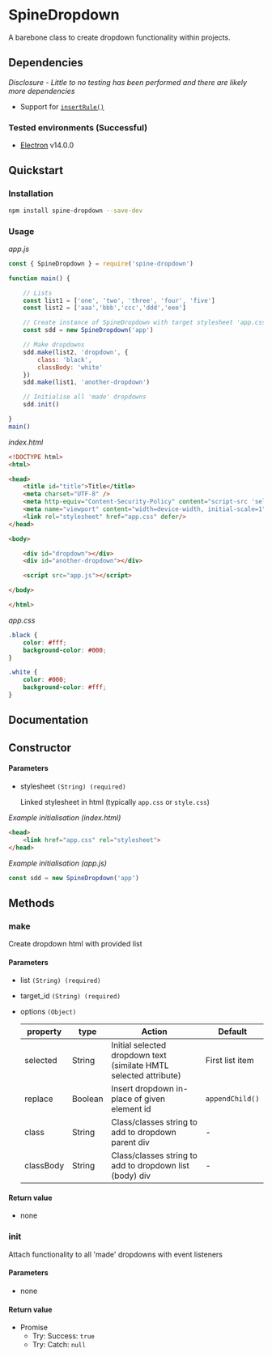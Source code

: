 # SpineDropdown
A barebone class to create dropdown functionality within projects.
## Dependencies
*Disclosure - Little to no testing has been performed and there are likely more dependencies*
- Support for [`insertRule()`](https://developer.mozilla.org/en-US/docs/Web/API/CSSStyleSheet/insertRule)
### Tested environments (Successful)
- [Electron](https://www.electronjs.org/) v14.0.0
## Quickstart
### Installation
```sh
npm install spine-dropdown --save-dev
```
### Usage
*app.js*
```js
const { SpineDropdown } = require('spine-dropdown')

function main() {

    // Lists
    const list1 = ['one', 'two', 'three', 'four', 'five']
    const list2 = ['aaa','bbb','ccc','ddd','eee']

    // Create instance of SpineDropdown with target stylesheet 'app.css'
    const sdd = new SpineDropdown('app')

    // Make dropdowns
    sdd.make(list2, 'dropdown', {
        class: 'black',
        classBody: 'white'
    })
    sdd.make(list1, 'another-dropdown')

    // Initialise all 'made' dropdowns
    sdd.init()

}
main()
```
*index.html*
```html
<!DOCTYPE html>
<html>

<head>
    <title id="title">Title</title>
    <meta charset="UTF-8" />
    <meta http-equiv="Content-Security-Policy" content="script-src 'self';">
    <meta name="viewport" content="width=device-width, initial-scale=1" />
    <link rel="stylesheet" href="app.css" defer/>
</head>

<body>

    <div id="dropdown"></div>
    <div id="another-dropdown"></div>

    <script src="app.js"></script>

</body>

</html>
```
*app.css*
```css
.black {
    color: #fff;
    background-color: #000;
}

.white {
    color: #000;
    background-color: #fff;
}
```
## Documentation
## Constructor
#### Parameters
- stylesheet `(String) (required)`

    Linked stylesheet in html (typically `app.css` or `style.css`)

*Example initialisation (index.html)*
```html
<head>
    <link href="app.css" rel="stylesheet">
</head>
```
*Example initialisation (app.js)*
```js
const sdd = new SpineDropdown('app')
```
## Methods
### **make**
Create dropdown html with provided list
#### Parameters
- list `(String) (required)`
- target_id `(String) (required)`
- options `(Object)`

  | property  | type      | Action                                                            | Default           |
  | --------- | --------- | ----------------------------------------------------------------- | ----------------- |
  | selected  | String    | Initial selected dropdown text (similate HMTL selected attribute) | First list item   |
  | replace   | Boolean   | Insert dropdown in-place of given element id                      | `appendChild()`   |
  | class     | String    | Class/classes string to add to dropdown parent div                | -                 |
  | classBody | String    | Class/classes string to add to dropdown list (body) div           | -                 |
#### Return value
- none
### **init**
Attach functionality to all 'made' dropdowns with event listeners
#### Parameters
- none
#### Return value
- Promise
    - Try: Success: `true`
    - Try: Catch: `null`
